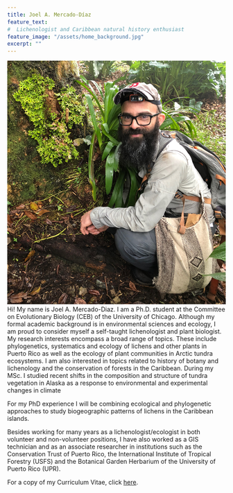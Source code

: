 ```yaml
---
title: Joel A. Mercado-Díaz
feature_text:
#  Lichenologist and Caribbean natural history enthusiast
feature_image: "/assets/home_background.jpg"
excerpt: ""
---
```


![joel_forest](/assets/joel_forest.png)
Hi! My name is Joel A. Mercado-Diaz. I am a Ph.D. student at the Committee on Evolutionary Biology (CEB) of the University of Chicago. Although my formal academic background is in environmental sciences and ecology, I am proud to consider myself a self-taught lichenologist and plant biologist. My research interests encompass a broad range of topics. These include phylogenetics, systematics and ecology of lichens and other plants in Puerto Rico as well as the ecology of plant communities in Arctic tundra ecosystems. I am also interested in topics related to history of botany and lichenology and the conservation of forests in the Caribbean. During my MSc. I studied recent shifts in the composition and structure of tundra vegetation in Alaska as a response to environmental and experimental changes in climate

For my PhD experience I will be combining ecological and phylogenetic approaches to study biogeographic patterns of lichens in the Caribbean islands. 

Besides working for many years as a lichenologist/ecologist in both volunteer and non-volunteer positions, I have also worked as a GIS technician and as an associate researcher in institutions such as the Conservation Trust of Puerto Rico, the International Institute of Tropical Forestry (USFS) and the Botanical Garden Herbarium of the University of Puerto Rico (UPR).

For a copy of my Curriculum Vitae, click [here](/assets/pdf/CV_Mercado-Diaz_2021.pdf).